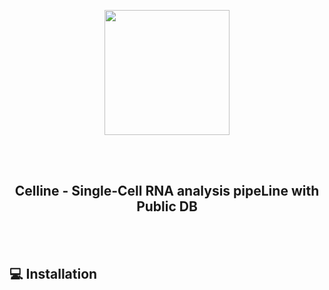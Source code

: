 <br/><br/>

<div align="center">
  <img src="https://user-images.githubusercontent.com/104006202/219851803-967b3ef8-c6f9-447b-8ba4-4771e1989513.jpg" width="200px" >

<br/><br/>

## Celline - Single-<strong>Cell</strong> RNA analysis pipe<strong>Line</strong> with Public DB

</div>
<br/><br/>

## 💻 Installation
